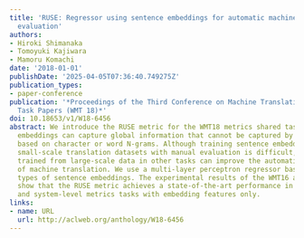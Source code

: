```yaml
---
title: 'RUSE: Regressor using sentence embeddings for automatic machine translation
  evaluation'
authors:
- Hiroki Shimanaka
- Tomoyuki Kajiwara
- Mamoru Komachi
date: '2018-01-01'
publishDate: '2025-04-05T07:36:40.749275Z'
publication_types:
- paper-conference
publication: '*Proceedings of the Third Conference on Machine Translation: Shared
  Task Papers (WMT 18)*'
doi: 10.18653/v1/W18-6456
abstract: We introduce the RUSE metric for the WMT18 metrics shared task. Sentence
  embeddings can capture global information that cannot be captured by local features
  based on character or word N-grams. Although training sentence embeddings using
  small-scale translation datasets with manual evaluation is difficult, sentence embeddings
  trained from large-scale data in other tasks can improve the automatic evaluation
  of machine translation. We use a multi-layer perceptron regressor based on three
  types of sentence embeddings. The experimental results of the WMT16 and WMT17 datasets
  show that the RUSE metric achieves a state-of-the-art performance in both segment-
  and system-level metrics tasks with embedding features only.
links:
- name: URL
  url: http://aclweb.org/anthology/W18-6456
---
```

